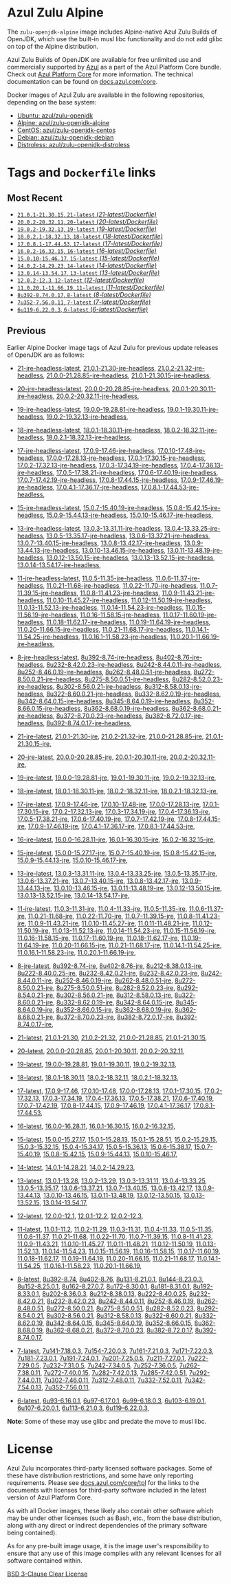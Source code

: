 Azul Zulu Alpine
================

The `zulu-openjdk-alpine` image includes Alpine-native Azul Zulu Builds of OpenJDK, which use the built-in musl libc functionality
and do not add glibc on top of the Alpine distribution.

Azul Zulu Builds of OpenJDK are available for free unlimited use and commercially supported by [Azul][1] as a part of the Azul Platform Core bundle.
Check out [Azul Platform Core][2] for more information. The technical documentation can be found on [docs.azul.com/core][3].

Docker images of Azul Zulu are available in the following repositories, depending on the base system:

  * [Ubuntu: azul/zulu-openjdk][4]
  * [Alpine: azul/zulu-openjdk-alpine][5]
  * [CentOS: azul/zulu-openjdk-centos][6]
  * [Debian: azul/zulu-openjdk-debian][7]
  * [Distroless: azul/zulu-openjdk-distroless][8]

Tags and `Dockerfile` links
===========================

Most Recent
-----------


  * [`21.0.1-21.30.15`, `21-latest` (*21-latest/Dockerfile)*][11]
  * [`20.0.2-20.32.11`, `20-latest` (*20-latest/Dockerfile)*][26]
  * [`19.0.2-19.32.13`, `19-latest` (*19-latest/Dockerfile)*][38]
  * [`18.0.2.1-18.32.13`, `18-latest` (*18-latest/Dockerfile)*][50]
  * [`17.0.8.1-17.44.53`, `17-latest` (*17-latest/Dockerfile)*][62]
  * [`16.0.2-16.32.15`, `16-latest` (*16-latest/Dockerfile)*][107]
  * [`15.0.10-15.46.17`, `15-latest` (*15-latest/Dockerfile)*][115]
  * [`14.0.2-14.29.23`, `14-latest` (*14-latest/Dockerfile)*][139]
  * [`13.0.14-13.54.17`, `13-latest` (*13-latest/Dockerfile)*][142]
  * [`12.0.2-12.3`, `12-latest` (*12-latest/Dockerfile)*][183]
  * [`11.0.20.1-11.66.19`, `11-latest` (*11-latest/Dockerfile)*][187]
  * [`8u392-8.74.0.17`, `8-latest` (*8-latest/Dockerfile)*][261]
  * [`7u352-7.56.0.11`, `7-latest` (*7-latest/Dockerfile)*][343]
  * [`6u119-6.22.0.3`, `6-latest` (*6-latest/Dockerfile)*][366]

Previous
--------

Earlier Alpine Docker image tags of Azul Zulu for previous update releases of OpenJDK are as follows:


  * [21-jre-headless-latest][21],
  [21.0.1-21.30-jre-headless][22],
  [21.0.2-21.32-jre-headless][23],
  [21.0.0-21.28.85-jre-headless][24],
  [21.0.1-21.30.15-jre-headless][25],
  
  * [20-jre-headless-latest][34],
  [20.0.0-20.28.85-jre-headless][35],
  [20.0.1-20.30.11-jre-headless][36],
  [20.0.2-20.32.11-jre-headless][37],
  
  * [19-jre-headless-latest][46],
  [19.0.0-19.28.81-jre-headless][47],
  [19.0.1-19.30.11-jre-headless][48],
  [19.0.2-19.32.13-jre-headless][49],
  
  * [18-jre-headless-latest][58],
  [18.0.1-18.30.11-jre-headless][59],
  [18.0.2-18.32.11-jre-headless][60],
  [18.0.2.1-18.32.13-jre-headless][61],
  
  * [17-jre-headless-latest][92],
  [17.0.9-17.46-jre-headless][93],
  [17.0.10-17.48-jre-headless][94],
  [17.0.0-17.28.13-jre-headless][95],
  [17.0.1-17.30.15-jre-headless][96],
  [17.0.2-17.32.13-jre-headless][97],
  [17.0.3-17.34.19-jre-headless][98],
  [17.0.4-17.36.13-jre-headless][99],
  [17.0.5-17.38.21-jre-headless][100],
  [17.0.6-17.40.19-jre-headless][101],
  [17.0.7-17.42.19-jre-headless][102],
  [17.0.8-17.44.15-jre-headless][103],
  [17.0.9-17.46.19-jre-headless][104],
  [17.0.4.1-17.36.17-jre-headless][105],
  [17.0.8.1-17.44.53-jre-headless][106],
  
  * [15-jre-headless-latest][134],
  [15.0.7-15.40.19-jre-headless][135],
  [15.0.8-15.42.15-jre-headless][136],
  [15.0.9-15.44.13-jre-headless][137],
  [15.0.10-15.46.17-jre-headless][138],
  
  * [13-jre-headless-latest][170],
  [13.0.3-13.31.11-jre-headless][171],
  [13.0.4-13.33.25-jre-headless][172],
  [13.0.5-13.35.17-jre-headless][173],
  [13.0.6-13.37.21-jre-headless][174],
  [13.0.7-13.40.15-jre-headless][175],
  [13.0.8-13.42.17-jre-headless][176],
  [13.0.9-13.44.13-jre-headless][177],
  [13.0.10-13.46.15-jre-headless][178],
  [13.0.11-13.48.19-jre-headless][179],
  [13.0.12-13.50.15-jre-headless][180],
  [13.0.13-13.52.15-jre-headless][181],
  [13.0.14-13.54.17-jre-headless][182],
  
  * [11-jre-headless-latest][236],
  [11.0.5-11.35-jre-headless][240],
  [11.0.6-11.37-jre-headless][241],
  [11.0.21-11.68-jre-headless][242],
  [11.0.22-11.70-jre-headless][243],
  [11.0.7-11.39.15-jre-headless][244],
  [11.0.8-11.41.23-jre-headless][245],
  [11.0.9-11.43.21-jre-headless][246],
  [11.0.10-11.45.27-jre-headless][247],
  [11.0.12-11.50.19-jre-headless][248],
  [11.0.13-11.52.13-jre-headless][249],
  [11.0.14-11.54.23-jre-headless][250],
  [11.0.15-11.56.19-jre-headless][251],
  [11.0.16-11.58.15-jre-headless][252],
  [11.0.17-11.60.19-jre-headless][253],
  [11.0.18-11.62.17-jre-headless][254],
  [11.0.19-11.64.19-jre-headless][255],
  [11.0.20-11.66.15-jre-headless][256],
  [11.0.21-11.68.17-jre-headless][257],
  [11.0.14.1-11.54.25-jre-headless][258],
  [11.0.16.1-11.58.23-jre-headless][259],
  [11.0.20.1-11.66.19-jre-headless][260],
  
  * [8-jre-headless-latest][321],
  [8u392-8.74-jre-headless][322],
  [8u402-8.76-jre-headless][323],
  [8u232-8.42.0.23-jre-headless][324],
  [8u242-8.44.0.11-jre-headless][325],
  [8u252-8.46.0.19-jre-headless][326],
  [8u262-8.48.0.51-jre-headless][327],
  [8u272-8.50.0.21-jre-headless][328],
  [8u275-8.50.0.51-jre-headless][329],
  [8u282-8.52.0.23-jre-headless][330],
  [8u302-8.56.0.21-jre-headless][331],
  [8u312-8.58.0.13-jre-headless][332],
  [8u322-8.60.0.21-jre-headless][333],
  [8u332-8.62.0.19-jre-headless][334],
  [8u342-8.64.0.15-jre-headless][335],
  [8u345-8.64.0.19-jre-headless][336],
  [8u352-8.66.0.15-jre-headless][337],
  [8u362-8.68.0.19-jre-headless][338],
  [8u362-8.68.0.21-jre-headless][339],
  [8u372-8.70.0.23-jre-headless][340],
  [8u382-8.72.0.17-jre-headless][341],
  [8u392-8.74.0.17-jre-headless][342],
  
  * [21-jre-latest][14],
  [21.0.1-21.30-jre][17],
  [21.0.2-21.32-jre][18],
  [21.0.0-21.28.85-jre][19],
  [21.0.1-21.30.15-jre][20],
  
  * [20-jre-latest][27],
  [20.0.0-20.28.85-jre][31],
  [20.0.1-20.30.11-jre][32],
  [20.0.2-20.32.11-jre][33],
  
  * [19-jre-latest][39],
  [19.0.0-19.28.81-jre][43],
  [19.0.1-19.30.11-jre][44],
  [19.0.2-19.32.13-jre][45],
  
  * [18-jre-latest][51],
  [18.0.1-18.30.11-jre][55],
  [18.0.2-18.32.11-jre][56],
  [18.0.2.1-18.32.13-jre][57],
  
  * [17-jre-latest][64],
  [17.0.9-17.46-jre][76],
  [17.0.10-17.48-jre][77],
  [17.0.0-17.28.13-jre][80],
  [17.0.1-17.30.15-jre][81],
  [17.0.2-17.32.13-jre][82],
  [17.0.3-17.34.19-jre][83],
  [17.0.4-17.36.13-jre][84],
  [17.0.5-17.38.21-jre][85],
  [17.0.6-17.40.19-jre][86],
  [17.0.7-17.42.19-jre][87],
  [17.0.8-17.44.15-jre][88],
  [17.0.9-17.46.19-jre][89],
  [17.0.4.1-17.36.17-jre][90],
  [17.0.8.1-17.44.53-jre][91],
  
  * [16-jre-latest][108],
  [16.0.0-16.28.11-jre][112],
  [16.0.1-16.30.15-jre][113],
  [16.0.2-16.32.15-jre][114],
  
  * [15-jre-latest][116],
  [15.0.0-15.27.17-jre][129],
  [15.0.7-15.40.19-jre][130],
  [15.0.8-15.42.15-jre][131],
  [15.0.9-15.44.13-jre][132],
  [15.0.10-15.46.17-jre][133],
  
  * [13-jre-latest][145],
  [13.0.3-13.31.11-jre][158],
  [13.0.4-13.33.25-jre][159],
  [13.0.5-13.35.17-jre][160],
  [13.0.6-13.37.21-jre][161],
  [13.0.7-13.40.15-jre][162],
  [13.0.8-13.42.17-jre][163],
  [13.0.9-13.44.13-jre][164],
  [13.0.10-13.46.15-jre][165],
  [13.0.11-13.48.19-jre][166],
  [13.0.12-13.50.15-jre][167],
  [13.0.13-13.52.15-jre][168],
  [13.0.14-13.54.17-jre][169],
  
  * [11-jre-latest][194],
  [11.0.3-11.31-jre][212],
  [11.0.4-11.33-jre][213],
  [11.0.5-11.35-jre][214],
  [11.0.6-11.37-jre][215],
  [11.0.21-11.68-jre][216],
  [11.0.22-11.70-jre][217],
  [11.0.7-11.39.15-jre][221],
  [11.0.8-11.41.23-jre][222],
  [11.0.9-11.43.21-jre][223],
  [11.0.10-11.45.27-jre][224],
  [11.0.11-11.48.21-jre][225],
  [11.0.12-11.50.19-jre][226],
  [11.0.13-11.52.13-jre][227],
  [11.0.14-11.54.23-jre][228],
  [11.0.15-11.56.19-jre][229],
  [11.0.16-11.58.15-jre][230],
  [11.0.17-11.60.19-jre][231],
  [11.0.18-11.62.17-jre][232],
  [11.0.19-11.64.19-jre][233],
  [11.0.20-11.66.15-jre][234],
  [11.0.21-11.68.17-jre][235],
  [11.0.14.1-11.54.25-jre][237],
  [11.0.16.1-11.58.23-jre][238],
  [11.0.20.1-11.66.19-jre][239],
  
  * [8-jre-latest][264],
  [8u392-8.74-jre][273],
  [8u402-8.76-jre][274],
  [8u212-8.38.0.13-jre][298],
  [8u222-8.40.0.25-jre][299],
  [8u232-8.42.0.21-jre][300],
  [8u232-8.42.0.23-jre][301],
  [8u242-8.44.0.11-jre][302],
  [8u252-8.46.0.19-jre][303],
  [8u262-8.48.0.51-jre][304],
  [8u272-8.50.0.21-jre][305],
  [8u275-8.50.0.51-jre][306],
  [8u282-8.52.0.23-jre][307],
  [8u292-8.54.0.21-jre][308],
  [8u302-8.56.0.21-jre][309],
  [8u312-8.58.0.13-jre][310],
  [8u322-8.60.0.21-jre][311],
  [8u332-8.62.0.19-jre][312],
  [8u342-8.64.0.15-jre][313],
  [8u345-8.64.0.19-jre][314],
  [8u352-8.66.0.15-jre][315],
  [8u362-8.68.0.19-jre][316],
  [8u362-8.68.0.21-jre][317],
  [8u372-8.70.0.23-jre][318],
  [8u382-8.72.0.17-jre][319],
  [8u392-8.74.0.17-jre][320],
  
  * [21-latest][11],
  [21.0.1-21.30][12],
  [21.0.2-21.32][13],
  [21.0.0-21.28.85][15],
  [21.0.1-21.30.15][16],
  
  * [20-latest][26],
  [20.0.0-20.28.85][28],
  [20.0.1-20.30.11][29],
  [20.0.2-20.32.11][30],
  
  * [19-latest][38],
  [19.0.0-19.28.81][40],
  [19.0.1-19.30.11][41],
  [19.0.2-19.32.13][42],
  
  * [18-latest][50],
  [18.0.1-18.30.11][52],
  [18.0.2-18.32.11][53],
  [18.0.2.1-18.32.13][54],
  
  * [17-latest][62],
  [17.0.9-17.46][63],
  [17.0.10-17.48][65],
  [17.0.0-17.28.13][66],
  [17.0.1-17.30.15][67],
  [17.0.2-17.32.13][68],
  [17.0.3-17.34.19][69],
  [17.0.4-17.36.13][70],
  [17.0.5-17.38.21][71],
  [17.0.6-17.40.19][72],
  [17.0.7-17.42.19][73],
  [17.0.8-17.44.15][74],
  [17.0.9-17.46.19][75],
  [17.0.4.1-17.36.17][78],
  [17.0.8.1-17.44.53][79],
  
  * [16-latest][107],
  [16.0.0-16.28.11][109],
  [16.0.1-16.30.15][110],
  [16.0.2-16.32.15][111],
  
  * [15-latest][115],
  [15.0.0-15.27.17][117],
  [15.0.1-15.28.13][118],
  [15.0.1-15.28.51][119],
  [15.0.2-15.29.15][120],
  [15.0.3-15.32.15][121],
  [15.0.4-15.34.17][122],
  [15.0.5-15.36.13][123],
  [15.0.6-15.38.17][124],
  [15.0.7-15.40.19][125],
  [15.0.8-15.42.15][126],
  [15.0.9-15.44.13][127],
  [15.0.10-15.46.17][128],
  
  * [14-latest][139],
  [14.0.1-14.28.21][140],
  [14.0.2-14.29.23][141],
  
  * [13-latest][142],
  [13.0.1-13.28][143],
  [13.0.2-13.29][144],
  [13.0.3-13.31.11][146],
  [13.0.4-13.33.25][147],
  [13.0.5-13.35.17][148],
  [13.0.6-13.37.21][149],
  [13.0.7-13.40.15][150],
  [13.0.8-13.42.17][151],
  [13.0.9-13.44.13][152],
  [13.0.10-13.46.15][153],
  [13.0.11-13.48.19][154],
  [13.0.12-13.50.15][155],
  [13.0.13-13.52.15][156],
  [13.0.14-13.54.17][157],
  
  * [12-latest][183],
  [12.0.0-12.1][184],
  [12.0.1-12.2][185],
  [12.0.2-12.3][186],
  
  * [11-latest][187],
  [11.0.1-11.2][188],
  [11.0.2-11.29][189],
  [11.0.3-11.31][190],
  [11.0.4-11.33][191],
  [11.0.5-11.35][192],
  [11.0.6-11.37][193],
  [11.0.21-11.68][195],
  [11.0.22-11.70][196],
  [11.0.7-11.39.15][197],
  [11.0.8-11.41.23][198],
  [11.0.9-11.43.21][199],
  [11.0.10-11.45.27][200],
  [11.0.11-11.48.21][201],
  [11.0.12-11.50.19][202],
  [11.0.13-11.52.13][203],
  [11.0.14-11.54.23][204],
  [11.0.15-11.56.19][205],
  [11.0.16-11.58.15][206],
  [11.0.17-11.60.19][207],
  [11.0.18-11.62.17][208],
  [11.0.19-11.64.19][209],
  [11.0.20-11.66.15][210],
  [11.0.21-11.68.17][211],
  [11.0.14.1-11.54.25][218],
  [11.0.16.1-11.58.23][219],
  [11.0.20.1-11.66.19][220],
  
  * [8-latest][261],
  [8u392-8.74][262],
  [8u402-8.76][263],
  [8u131-8.21.0.1][265],
  [8u144-8.23.0.3][266],
  [8u152-8.25.0.1][267],
  [8u162-8.27.0.7][268],
  [8u172-8.30.0.1][269],
  [8u181-8.31.0.1][270],
  [8u192-8.33.0.1][271],
  [8u202-8.36.0.3][272],
  [8u212-8.38.0.13][275],
  [8u222-8.40.0.25][276],
  [8u232-8.42.0.21][277],
  [8u232-8.42.0.23][278],
  [8u242-8.44.0.11][279],
  [8u252-8.46.0.19][280],
  [8u262-8.48.0.51][281],
  [8u272-8.50.0.21][282],
  [8u275-8.50.0.51][283],
  [8u282-8.52.0.23][284],
  [8u292-8.54.0.21][285],
  [8u302-8.56.0.21][286],
  [8u312-8.58.0.13][287],
  [8u322-8.60.0.21][288],
  [8u332-8.62.0.19][289],
  [8u342-8.64.0.15][290],
  [8u345-8.64.0.19][291],
  [8u352-8.66.0.15][292],
  [8u362-8.68.0.19][293],
  [8u362-8.68.0.21][294],
  [8u372-8.70.0.23][295],
  [8u382-8.72.0.17][296],
  [8u392-8.74.0.17][297],
  
  * [7-latest][343],
  [7u141-7.18.0.3][344],
  [7u154-7.20.0.3][345],
  [7u161-7.21.0.3][346],
  [7u171-7.22.0.3][347],
  [7u181-7.23.0.1][348],
  [7u191-7.24.0.1][349],
  [7u201-7.25.0.5][350],
  [7u211-7.27.0.1][351],
  [7u222-7.29.0.5][352],
  [7u232-7.31.0.5][353],
  [7u242-7.34.0.5][354],
  [7u252-7.36.0.5][355],
  [7u262-7.38.0.11][356],
  [7u272-7.40.0.15][357],
  [7u282-7.42.0.13][358],
  [7u285-7.42.0.51][359],
  [7u292-7.44.0.11][360],
  [7u302-7.46.0.11][361],
  [7u312-7.48.0.11][362],
  [7u332-7.52.0.11][363],
  [7u342-7.54.0.13][364],
  [7u352-7.56.0.11][365],
  
  * [6-latest][366],
  [6u93-6.16.0.1][367],
  [6u97-6.17.0.1][368],
  [6u99-6.18.0.3][369],
  [6u103-6.19.0.1][370],
  [6u107-6.20.0.1][371],
  [6u113-6.21.0.3][372],
  [6u119-6.22.0.3][373],
  

**Note**: Some of these may use glibc and predate the move to musl libc.

License
=======

Azul Zulu incorporates third-party licensed software packages. Some of these have distribution restrictions, and some have only reporting requirements. Please see [docs.azul.com/core/tpl][9] for the links to the documents with licenses for third-party software included in the latest version of Azul Platform Core.

As with all Docker images, these likely also contain other software which may be under other licenses (such as Bash, etc., from the base distribution, along with any direct or indirect dependencies of the primary software being contained).

As for any pre-built image usage, it is the image user's responsibility to ensure that any use of this image complies with any relevant licenses for all software contained within.

[BSD 3-Clause Clear License][10]


  [1]: https://www.azul.com/
  [2]: https://www.azul.com/products/core/
  [3]: https://docs.azul.com/core/
  [4]: https://hub.docker.com/r/azul/zulu-openjdk
  [5]: https://hub.docker.com/r/azul/zulu-openjdk-alpine
  [6]: https://hub.docker.com/r/azul/zulu-openjdk-centos
  [7]: https://hub.docker.com/r/azul/zulu-openjdk-debian
  [8]: https://hub.docker.com/r/azul/zulu-openjdk-distroless
  [9]: https://docs.azul.com/core/tpl
  [10]: https://github.com/zulu-openjdk/zulu-openjdk/blob/master/LICENSE.txt


  [21]: https://github.com/zulu-openjdk/zulu-openjdk/blob/master/alpine/21-jre-headless-latest/Dockerfile
  [22]: https://github.com/zulu-openjdk/zulu-openjdk/blob/master/alpine/21.0.1-21.30-jre-headless/Dockerfile
  [23]: https://github.com/zulu-openjdk/zulu-openjdk/blob/master/alpine/21.0.2-21.32-jre-headless/Dockerfile
  [24]: https://github.com/zulu-openjdk/zulu-openjdk/blob/master/alpine/21.0.0-21.28.85-jre-headless/Dockerfile
  [25]: https://github.com/zulu-openjdk/zulu-openjdk/blob/master/alpine/21.0.1-21.30.15-jre-headless/Dockerfile
  
  [34]: https://github.com/zulu-openjdk/zulu-openjdk/blob/master/alpine/20-jre-headless-latest/Dockerfile
  [35]: https://github.com/zulu-openjdk/zulu-openjdk/blob/master/alpine/20.0.0-20.28.85-jre-headless/Dockerfile
  [36]: https://github.com/zulu-openjdk/zulu-openjdk/blob/master/alpine/20.0.1-20.30.11-jre-headless/Dockerfile
  [37]: https://github.com/zulu-openjdk/zulu-openjdk/blob/master/alpine/20.0.2-20.32.11-jre-headless/Dockerfile
  
  [46]: https://github.com/zulu-openjdk/zulu-openjdk/blob/master/alpine/19-jre-headless-latest/Dockerfile
  [47]: https://github.com/zulu-openjdk/zulu-openjdk/blob/master/alpine/19.0.0-19.28.81-jre-headless/Dockerfile
  [48]: https://github.com/zulu-openjdk/zulu-openjdk/blob/master/alpine/19.0.1-19.30.11-jre-headless/Dockerfile
  [49]: https://github.com/zulu-openjdk/zulu-openjdk/blob/master/alpine/19.0.2-19.32.13-jre-headless/Dockerfile
  
  [58]: https://github.com/zulu-openjdk/zulu-openjdk/blob/master/alpine/18-jre-headless-latest/Dockerfile
  [59]: https://github.com/zulu-openjdk/zulu-openjdk/blob/master/alpine/18.0.1-18.30.11-jre-headless/Dockerfile
  [60]: https://github.com/zulu-openjdk/zulu-openjdk/blob/master/alpine/18.0.2-18.32.11-jre-headless/Dockerfile
  [61]: https://github.com/zulu-openjdk/zulu-openjdk/blob/master/alpine/18.0.2.1-18.32.13-jre-headless/Dockerfile
  
  [92]: https://github.com/zulu-openjdk/zulu-openjdk/blob/master/alpine/17-jre-headless-latest/Dockerfile
  [93]: https://github.com/zulu-openjdk/zulu-openjdk/blob/master/alpine/17.0.9-17.46-jre-headless/Dockerfile
  [94]: https://github.com/zulu-openjdk/zulu-openjdk/blob/master/alpine/17.0.10-17.48-jre-headless/Dockerfile
  [95]: https://github.com/zulu-openjdk/zulu-openjdk/blob/master/alpine/17.0.0-17.28.13-jre-headless/Dockerfile
  [96]: https://github.com/zulu-openjdk/zulu-openjdk/blob/master/alpine/17.0.1-17.30.15-jre-headless/Dockerfile
  [97]: https://github.com/zulu-openjdk/zulu-openjdk/blob/master/alpine/17.0.2-17.32.13-jre-headless/Dockerfile
  [98]: https://github.com/zulu-openjdk/zulu-openjdk/blob/master/alpine/17.0.3-17.34.19-jre-headless/Dockerfile
  [99]: https://github.com/zulu-openjdk/zulu-openjdk/blob/master/alpine/17.0.4-17.36.13-jre-headless/Dockerfile
  [100]: https://github.com/zulu-openjdk/zulu-openjdk/blob/master/alpine/17.0.5-17.38.21-jre-headless/Dockerfile
  [101]: https://github.com/zulu-openjdk/zulu-openjdk/blob/master/alpine/17.0.6-17.40.19-jre-headless/Dockerfile
  [102]: https://github.com/zulu-openjdk/zulu-openjdk/blob/master/alpine/17.0.7-17.42.19-jre-headless/Dockerfile
  [103]: https://github.com/zulu-openjdk/zulu-openjdk/blob/master/alpine/17.0.8-17.44.15-jre-headless/Dockerfile
  [104]: https://github.com/zulu-openjdk/zulu-openjdk/blob/master/alpine/17.0.9-17.46.19-jre-headless/Dockerfile
  [105]: https://github.com/zulu-openjdk/zulu-openjdk/blob/master/alpine/17.0.4.1-17.36.17-jre-headless/Dockerfile
  [106]: https://github.com/zulu-openjdk/zulu-openjdk/blob/master/alpine/17.0.8.1-17.44.53-jre-headless/Dockerfile
  
  [134]: https://github.com/zulu-openjdk/zulu-openjdk/blob/master/alpine/15-jre-headless-latest/Dockerfile
  [135]: https://github.com/zulu-openjdk/zulu-openjdk/blob/master/alpine/15.0.7-15.40.19-jre-headless/Dockerfile
  [136]: https://github.com/zulu-openjdk/zulu-openjdk/blob/master/alpine/15.0.8-15.42.15-jre-headless/Dockerfile
  [137]: https://github.com/zulu-openjdk/zulu-openjdk/blob/master/alpine/15.0.9-15.44.13-jre-headless/Dockerfile
  [138]: https://github.com/zulu-openjdk/zulu-openjdk/blob/master/alpine/15.0.10-15.46.17-jre-headless/Dockerfile
  
  [170]: https://github.com/zulu-openjdk/zulu-openjdk/blob/master/alpine/13-jre-headless-latest/Dockerfile
  [171]: https://github.com/zulu-openjdk/zulu-openjdk/blob/master/alpine/13.0.3-13.31.11-jre-headless/Dockerfile
  [172]: https://github.com/zulu-openjdk/zulu-openjdk/blob/master/alpine/13.0.4-13.33.25-jre-headless/Dockerfile
  [173]: https://github.com/zulu-openjdk/zulu-openjdk/blob/master/alpine/13.0.5-13.35.17-jre-headless/Dockerfile
  [174]: https://github.com/zulu-openjdk/zulu-openjdk/blob/master/alpine/13.0.6-13.37.21-jre-headless/Dockerfile
  [175]: https://github.com/zulu-openjdk/zulu-openjdk/blob/master/alpine/13.0.7-13.40.15-jre-headless/Dockerfile
  [176]: https://github.com/zulu-openjdk/zulu-openjdk/blob/master/alpine/13.0.8-13.42.17-jre-headless/Dockerfile
  [177]: https://github.com/zulu-openjdk/zulu-openjdk/blob/master/alpine/13.0.9-13.44.13-jre-headless/Dockerfile
  [178]: https://github.com/zulu-openjdk/zulu-openjdk/blob/master/alpine/13.0.10-13.46.15-jre-headless/Dockerfile
  [179]: https://github.com/zulu-openjdk/zulu-openjdk/blob/master/alpine/13.0.11-13.48.19-jre-headless/Dockerfile
  [180]: https://github.com/zulu-openjdk/zulu-openjdk/blob/master/alpine/13.0.12-13.50.15-jre-headless/Dockerfile
  [181]: https://github.com/zulu-openjdk/zulu-openjdk/blob/master/alpine/13.0.13-13.52.15-jre-headless/Dockerfile
  [182]: https://github.com/zulu-openjdk/zulu-openjdk/blob/master/alpine/13.0.14-13.54.17-jre-headless/Dockerfile
  
  [236]: https://github.com/zulu-openjdk/zulu-openjdk/blob/master/alpine/11-jre-headless-latest/Dockerfile
  [240]: https://github.com/zulu-openjdk/zulu-openjdk/blob/master/alpine/11.0.5-11.35-jre-headless/Dockerfile
  [241]: https://github.com/zulu-openjdk/zulu-openjdk/blob/master/alpine/11.0.6-11.37-jre-headless/Dockerfile
  [242]: https://github.com/zulu-openjdk/zulu-openjdk/blob/master/alpine/11.0.21-11.68-jre-headless/Dockerfile
  [243]: https://github.com/zulu-openjdk/zulu-openjdk/blob/master/alpine/11.0.22-11.70-jre-headless/Dockerfile
  [244]: https://github.com/zulu-openjdk/zulu-openjdk/blob/master/alpine/11.0.7-11.39.15-jre-headless/Dockerfile
  [245]: https://github.com/zulu-openjdk/zulu-openjdk/blob/master/alpine/11.0.8-11.41.23-jre-headless/Dockerfile
  [246]: https://github.com/zulu-openjdk/zulu-openjdk/blob/master/alpine/11.0.9-11.43.21-jre-headless/Dockerfile
  [247]: https://github.com/zulu-openjdk/zulu-openjdk/blob/master/alpine/11.0.10-11.45.27-jre-headless/Dockerfile
  [248]: https://github.com/zulu-openjdk/zulu-openjdk/blob/master/alpine/11.0.12-11.50.19-jre-headless/Dockerfile
  [249]: https://github.com/zulu-openjdk/zulu-openjdk/blob/master/alpine/11.0.13-11.52.13-jre-headless/Dockerfile
  [250]: https://github.com/zulu-openjdk/zulu-openjdk/blob/master/alpine/11.0.14-11.54.23-jre-headless/Dockerfile
  [251]: https://github.com/zulu-openjdk/zulu-openjdk/blob/master/alpine/11.0.15-11.56.19-jre-headless/Dockerfile
  [252]: https://github.com/zulu-openjdk/zulu-openjdk/blob/master/alpine/11.0.16-11.58.15-jre-headless/Dockerfile
  [253]: https://github.com/zulu-openjdk/zulu-openjdk/blob/master/alpine/11.0.17-11.60.19-jre-headless/Dockerfile
  [254]: https://github.com/zulu-openjdk/zulu-openjdk/blob/master/alpine/11.0.18-11.62.17-jre-headless/Dockerfile
  [255]: https://github.com/zulu-openjdk/zulu-openjdk/blob/master/alpine/11.0.19-11.64.19-jre-headless/Dockerfile
  [256]: https://github.com/zulu-openjdk/zulu-openjdk/blob/master/alpine/11.0.20-11.66.15-jre-headless/Dockerfile
  [257]: https://github.com/zulu-openjdk/zulu-openjdk/blob/master/alpine/11.0.21-11.68.17-jre-headless/Dockerfile
  [258]: https://github.com/zulu-openjdk/zulu-openjdk/blob/master/alpine/11.0.14.1-11.54.25-jre-headless/Dockerfile
  [259]: https://github.com/zulu-openjdk/zulu-openjdk/blob/master/alpine/11.0.16.1-11.58.23-jre-headless/Dockerfile
  [260]: https://github.com/zulu-openjdk/zulu-openjdk/blob/master/alpine/11.0.20.1-11.66.19-jre-headless/Dockerfile
  
  [321]: https://github.com/zulu-openjdk/zulu-openjdk/blob/master/alpine/8-jre-headless-latest/Dockerfile
  [322]: https://github.com/zulu-openjdk/zulu-openjdk/blob/master/alpine/8u392-8.74-jre-headless/Dockerfile
  [323]: https://github.com/zulu-openjdk/zulu-openjdk/blob/master/alpine/8u402-8.76-jre-headless/Dockerfile
  [324]: https://github.com/zulu-openjdk/zulu-openjdk/blob/master/alpine/8u232-8.42.0.23-jre-headless/Dockerfile
  [325]: https://github.com/zulu-openjdk/zulu-openjdk/blob/master/alpine/8u242-8.44.0.11-jre-headless/Dockerfile
  [326]: https://github.com/zulu-openjdk/zulu-openjdk/blob/master/alpine/8u252-8.46.0.19-jre-headless/Dockerfile
  [327]: https://github.com/zulu-openjdk/zulu-openjdk/blob/master/alpine/8u262-8.48.0.51-jre-headless/Dockerfile
  [328]: https://github.com/zulu-openjdk/zulu-openjdk/blob/master/alpine/8u272-8.50.0.21-jre-headless/Dockerfile
  [329]: https://github.com/zulu-openjdk/zulu-openjdk/blob/master/alpine/8u275-8.50.0.51-jre-headless/Dockerfile
  [330]: https://github.com/zulu-openjdk/zulu-openjdk/blob/master/alpine/8u282-8.52.0.23-jre-headless/Dockerfile
  [331]: https://github.com/zulu-openjdk/zulu-openjdk/blob/master/alpine/8u302-8.56.0.21-jre-headless/Dockerfile
  [332]: https://github.com/zulu-openjdk/zulu-openjdk/blob/master/alpine/8u312-8.58.0.13-jre-headless/Dockerfile
  [333]: https://github.com/zulu-openjdk/zulu-openjdk/blob/master/alpine/8u322-8.60.0.21-jre-headless/Dockerfile
  [334]: https://github.com/zulu-openjdk/zulu-openjdk/blob/master/alpine/8u332-8.62.0.19-jre-headless/Dockerfile
  [335]: https://github.com/zulu-openjdk/zulu-openjdk/blob/master/alpine/8u342-8.64.0.15-jre-headless/Dockerfile
  [336]: https://github.com/zulu-openjdk/zulu-openjdk/blob/master/alpine/8u345-8.64.0.19-jre-headless/Dockerfile
  [337]: https://github.com/zulu-openjdk/zulu-openjdk/blob/master/alpine/8u352-8.66.0.15-jre-headless/Dockerfile
  [338]: https://github.com/zulu-openjdk/zulu-openjdk/blob/master/alpine/8u362-8.68.0.19-jre-headless/Dockerfile
  [339]: https://github.com/zulu-openjdk/zulu-openjdk/blob/master/alpine/8u362-8.68.0.21-jre-headless/Dockerfile
  [340]: https://github.com/zulu-openjdk/zulu-openjdk/blob/master/alpine/8u372-8.70.0.23-jre-headless/Dockerfile
  [341]: https://github.com/zulu-openjdk/zulu-openjdk/blob/master/alpine/8u382-8.72.0.17-jre-headless/Dockerfile
  [342]: https://github.com/zulu-openjdk/zulu-openjdk/blob/master/alpine/8u392-8.74.0.17-jre-headless/Dockerfile
  
  [14]: https://github.com/zulu-openjdk/zulu-openjdk/blob/master/alpine/21-jre-latest/Dockerfile
  [17]: https://github.com/zulu-openjdk/zulu-openjdk/blob/master/alpine/21.0.1-21.30-jre/Dockerfile
  [18]: https://github.com/zulu-openjdk/zulu-openjdk/blob/master/alpine/21.0.2-21.32-jre/Dockerfile
  [19]: https://github.com/zulu-openjdk/zulu-openjdk/blob/master/alpine/21.0.0-21.28.85-jre/Dockerfile
  [20]: https://github.com/zulu-openjdk/zulu-openjdk/blob/master/alpine/21.0.1-21.30.15-jre/Dockerfile
  
  [27]: https://github.com/zulu-openjdk/zulu-openjdk/blob/master/alpine/20-jre-latest/Dockerfile
  [31]: https://github.com/zulu-openjdk/zulu-openjdk/blob/master/alpine/20.0.0-20.28.85-jre/Dockerfile
  [32]: https://github.com/zulu-openjdk/zulu-openjdk/blob/master/alpine/20.0.1-20.30.11-jre/Dockerfile
  [33]: https://github.com/zulu-openjdk/zulu-openjdk/blob/master/alpine/20.0.2-20.32.11-jre/Dockerfile
  
  [39]: https://github.com/zulu-openjdk/zulu-openjdk/blob/master/alpine/19-jre-latest/Dockerfile
  [43]: https://github.com/zulu-openjdk/zulu-openjdk/blob/master/alpine/19.0.0-19.28.81-jre/Dockerfile
  [44]: https://github.com/zulu-openjdk/zulu-openjdk/blob/master/alpine/19.0.1-19.30.11-jre/Dockerfile
  [45]: https://github.com/zulu-openjdk/zulu-openjdk/blob/master/alpine/19.0.2-19.32.13-jre/Dockerfile
  
  [51]: https://github.com/zulu-openjdk/zulu-openjdk/blob/master/alpine/18-jre-latest/Dockerfile
  [55]: https://github.com/zulu-openjdk/zulu-openjdk/blob/master/alpine/18.0.1-18.30.11-jre/Dockerfile
  [56]: https://github.com/zulu-openjdk/zulu-openjdk/blob/master/alpine/18.0.2-18.32.11-jre/Dockerfile
  [57]: https://github.com/zulu-openjdk/zulu-openjdk/blob/master/alpine/18.0.2.1-18.32.13-jre/Dockerfile
  
  [64]: https://github.com/zulu-openjdk/zulu-openjdk/blob/master/alpine/17-jre-latest/Dockerfile
  [76]: https://github.com/zulu-openjdk/zulu-openjdk/blob/master/alpine/17.0.9-17.46-jre/Dockerfile
  [77]: https://github.com/zulu-openjdk/zulu-openjdk/blob/master/alpine/17.0.10-17.48-jre/Dockerfile
  [80]: https://github.com/zulu-openjdk/zulu-openjdk/blob/master/alpine/17.0.0-17.28.13-jre/Dockerfile
  [81]: https://github.com/zulu-openjdk/zulu-openjdk/blob/master/alpine/17.0.1-17.30.15-jre/Dockerfile
  [82]: https://github.com/zulu-openjdk/zulu-openjdk/blob/master/alpine/17.0.2-17.32.13-jre/Dockerfile
  [83]: https://github.com/zulu-openjdk/zulu-openjdk/blob/master/alpine/17.0.3-17.34.19-jre/Dockerfile
  [84]: https://github.com/zulu-openjdk/zulu-openjdk/blob/master/alpine/17.0.4-17.36.13-jre/Dockerfile
  [85]: https://github.com/zulu-openjdk/zulu-openjdk/blob/master/alpine/17.0.5-17.38.21-jre/Dockerfile
  [86]: https://github.com/zulu-openjdk/zulu-openjdk/blob/master/alpine/17.0.6-17.40.19-jre/Dockerfile
  [87]: https://github.com/zulu-openjdk/zulu-openjdk/blob/master/alpine/17.0.7-17.42.19-jre/Dockerfile
  [88]: https://github.com/zulu-openjdk/zulu-openjdk/blob/master/alpine/17.0.8-17.44.15-jre/Dockerfile
  [89]: https://github.com/zulu-openjdk/zulu-openjdk/blob/master/alpine/17.0.9-17.46.19-jre/Dockerfile
  [90]: https://github.com/zulu-openjdk/zulu-openjdk/blob/master/alpine/17.0.4.1-17.36.17-jre/Dockerfile
  [91]: https://github.com/zulu-openjdk/zulu-openjdk/blob/master/alpine/17.0.8.1-17.44.53-jre/Dockerfile
  
  [108]: https://github.com/zulu-openjdk/zulu-openjdk/blob/master/alpine/16-jre-latest/Dockerfile
  [112]: https://github.com/zulu-openjdk/zulu-openjdk/blob/master/alpine/16.0.0-16.28.11-jre/Dockerfile
  [113]: https://github.com/zulu-openjdk/zulu-openjdk/blob/master/alpine/16.0.1-16.30.15-jre/Dockerfile
  [114]: https://github.com/zulu-openjdk/zulu-openjdk/blob/master/alpine/16.0.2-16.32.15-jre/Dockerfile
  
  [116]: https://github.com/zulu-openjdk/zulu-openjdk/blob/master/alpine/15-jre-latest/Dockerfile
  [129]: https://github.com/zulu-openjdk/zulu-openjdk/blob/master/alpine/15.0.0-15.27.17-jre/Dockerfile
  [130]: https://github.com/zulu-openjdk/zulu-openjdk/blob/master/alpine/15.0.7-15.40.19-jre/Dockerfile
  [131]: https://github.com/zulu-openjdk/zulu-openjdk/blob/master/alpine/15.0.8-15.42.15-jre/Dockerfile
  [132]: https://github.com/zulu-openjdk/zulu-openjdk/blob/master/alpine/15.0.9-15.44.13-jre/Dockerfile
  [133]: https://github.com/zulu-openjdk/zulu-openjdk/blob/master/alpine/15.0.10-15.46.17-jre/Dockerfile
  
  [145]: https://github.com/zulu-openjdk/zulu-openjdk/blob/master/alpine/13-jre-latest/Dockerfile
  [158]: https://github.com/zulu-openjdk/zulu-openjdk/blob/master/alpine/13.0.3-13.31.11-jre/Dockerfile
  [159]: https://github.com/zulu-openjdk/zulu-openjdk/blob/master/alpine/13.0.4-13.33.25-jre/Dockerfile
  [160]: https://github.com/zulu-openjdk/zulu-openjdk/blob/master/alpine/13.0.5-13.35.17-jre/Dockerfile
  [161]: https://github.com/zulu-openjdk/zulu-openjdk/blob/master/alpine/13.0.6-13.37.21-jre/Dockerfile
  [162]: https://github.com/zulu-openjdk/zulu-openjdk/blob/master/alpine/13.0.7-13.40.15-jre/Dockerfile
  [163]: https://github.com/zulu-openjdk/zulu-openjdk/blob/master/alpine/13.0.8-13.42.17-jre/Dockerfile
  [164]: https://github.com/zulu-openjdk/zulu-openjdk/blob/master/alpine/13.0.9-13.44.13-jre/Dockerfile
  [165]: https://github.com/zulu-openjdk/zulu-openjdk/blob/master/alpine/13.0.10-13.46.15-jre/Dockerfile
  [166]: https://github.com/zulu-openjdk/zulu-openjdk/blob/master/alpine/13.0.11-13.48.19-jre/Dockerfile
  [167]: https://github.com/zulu-openjdk/zulu-openjdk/blob/master/alpine/13.0.12-13.50.15-jre/Dockerfile
  [168]: https://github.com/zulu-openjdk/zulu-openjdk/blob/master/alpine/13.0.13-13.52.15-jre/Dockerfile
  [169]: https://github.com/zulu-openjdk/zulu-openjdk/blob/master/alpine/13.0.14-13.54.17-jre/Dockerfile
  
  [194]: https://github.com/zulu-openjdk/zulu-openjdk/blob/master/alpine/11-jre-latest/Dockerfile
  [212]: https://github.com/zulu-openjdk/zulu-openjdk/blob/master/alpine/11.0.3-11.31-jre/Dockerfile
  [213]: https://github.com/zulu-openjdk/zulu-openjdk/blob/master/alpine/11.0.4-11.33-jre/Dockerfile
  [214]: https://github.com/zulu-openjdk/zulu-openjdk/blob/master/alpine/11.0.5-11.35-jre/Dockerfile
  [215]: https://github.com/zulu-openjdk/zulu-openjdk/blob/master/alpine/11.0.6-11.37-jre/Dockerfile
  [216]: https://github.com/zulu-openjdk/zulu-openjdk/blob/master/alpine/11.0.21-11.68-jre/Dockerfile
  [217]: https://github.com/zulu-openjdk/zulu-openjdk/blob/master/alpine/11.0.22-11.70-jre/Dockerfile
  [221]: https://github.com/zulu-openjdk/zulu-openjdk/blob/master/alpine/11.0.7-11.39.15-jre/Dockerfile
  [222]: https://github.com/zulu-openjdk/zulu-openjdk/blob/master/alpine/11.0.8-11.41.23-jre/Dockerfile
  [223]: https://github.com/zulu-openjdk/zulu-openjdk/blob/master/alpine/11.0.9-11.43.21-jre/Dockerfile
  [224]: https://github.com/zulu-openjdk/zulu-openjdk/blob/master/alpine/11.0.10-11.45.27-jre/Dockerfile
  [225]: https://github.com/zulu-openjdk/zulu-openjdk/blob/master/alpine/11.0.11-11.48.21-jre/Dockerfile
  [226]: https://github.com/zulu-openjdk/zulu-openjdk/blob/master/alpine/11.0.12-11.50.19-jre/Dockerfile
  [227]: https://github.com/zulu-openjdk/zulu-openjdk/blob/master/alpine/11.0.13-11.52.13-jre/Dockerfile
  [228]: https://github.com/zulu-openjdk/zulu-openjdk/blob/master/alpine/11.0.14-11.54.23-jre/Dockerfile
  [229]: https://github.com/zulu-openjdk/zulu-openjdk/blob/master/alpine/11.0.15-11.56.19-jre/Dockerfile
  [230]: https://github.com/zulu-openjdk/zulu-openjdk/blob/master/alpine/11.0.16-11.58.15-jre/Dockerfile
  [231]: https://github.com/zulu-openjdk/zulu-openjdk/blob/master/alpine/11.0.17-11.60.19-jre/Dockerfile
  [232]: https://github.com/zulu-openjdk/zulu-openjdk/blob/master/alpine/11.0.18-11.62.17-jre/Dockerfile
  [233]: https://github.com/zulu-openjdk/zulu-openjdk/blob/master/alpine/11.0.19-11.64.19-jre/Dockerfile
  [234]: https://github.com/zulu-openjdk/zulu-openjdk/blob/master/alpine/11.0.20-11.66.15-jre/Dockerfile
  [235]: https://github.com/zulu-openjdk/zulu-openjdk/blob/master/alpine/11.0.21-11.68.17-jre/Dockerfile
  [237]: https://github.com/zulu-openjdk/zulu-openjdk/blob/master/alpine/11.0.14.1-11.54.25-jre/Dockerfile
  [238]: https://github.com/zulu-openjdk/zulu-openjdk/blob/master/alpine/11.0.16.1-11.58.23-jre/Dockerfile
  [239]: https://github.com/zulu-openjdk/zulu-openjdk/blob/master/alpine/11.0.20.1-11.66.19-jre/Dockerfile
  
  [264]: https://github.com/zulu-openjdk/zulu-openjdk/blob/master/alpine/8-jre-latest/Dockerfile
  [273]: https://github.com/zulu-openjdk/zulu-openjdk/blob/master/alpine/8u392-8.74-jre/Dockerfile
  [274]: https://github.com/zulu-openjdk/zulu-openjdk/blob/master/alpine/8u402-8.76-jre/Dockerfile
  [298]: https://github.com/zulu-openjdk/zulu-openjdk/blob/master/alpine/8u212-8.38.0.13-jre/Dockerfile
  [299]: https://github.com/zulu-openjdk/zulu-openjdk/blob/master/alpine/8u222-8.40.0.25-jre/Dockerfile
  [300]: https://github.com/zulu-openjdk/zulu-openjdk/blob/master/alpine/8u232-8.42.0.21-jre/Dockerfile
  [301]: https://github.com/zulu-openjdk/zulu-openjdk/blob/master/alpine/8u232-8.42.0.23-jre/Dockerfile
  [302]: https://github.com/zulu-openjdk/zulu-openjdk/blob/master/alpine/8u242-8.44.0.11-jre/Dockerfile
  [303]: https://github.com/zulu-openjdk/zulu-openjdk/blob/master/alpine/8u252-8.46.0.19-jre/Dockerfile
  [304]: https://github.com/zulu-openjdk/zulu-openjdk/blob/master/alpine/8u262-8.48.0.51-jre/Dockerfile
  [305]: https://github.com/zulu-openjdk/zulu-openjdk/blob/master/alpine/8u272-8.50.0.21-jre/Dockerfile
  [306]: https://github.com/zulu-openjdk/zulu-openjdk/blob/master/alpine/8u275-8.50.0.51-jre/Dockerfile
  [307]: https://github.com/zulu-openjdk/zulu-openjdk/blob/master/alpine/8u282-8.52.0.23-jre/Dockerfile
  [308]: https://github.com/zulu-openjdk/zulu-openjdk/blob/master/alpine/8u292-8.54.0.21-jre/Dockerfile
  [309]: https://github.com/zulu-openjdk/zulu-openjdk/blob/master/alpine/8u302-8.56.0.21-jre/Dockerfile
  [310]: https://github.com/zulu-openjdk/zulu-openjdk/blob/master/alpine/8u312-8.58.0.13-jre/Dockerfile
  [311]: https://github.com/zulu-openjdk/zulu-openjdk/blob/master/alpine/8u322-8.60.0.21-jre/Dockerfile
  [312]: https://github.com/zulu-openjdk/zulu-openjdk/blob/master/alpine/8u332-8.62.0.19-jre/Dockerfile
  [313]: https://github.com/zulu-openjdk/zulu-openjdk/blob/master/alpine/8u342-8.64.0.15-jre/Dockerfile
  [314]: https://github.com/zulu-openjdk/zulu-openjdk/blob/master/alpine/8u345-8.64.0.19-jre/Dockerfile
  [315]: https://github.com/zulu-openjdk/zulu-openjdk/blob/master/alpine/8u352-8.66.0.15-jre/Dockerfile
  [316]: https://github.com/zulu-openjdk/zulu-openjdk/blob/master/alpine/8u362-8.68.0.19-jre/Dockerfile
  [317]: https://github.com/zulu-openjdk/zulu-openjdk/blob/master/alpine/8u362-8.68.0.21-jre/Dockerfile
  [318]: https://github.com/zulu-openjdk/zulu-openjdk/blob/master/alpine/8u372-8.70.0.23-jre/Dockerfile
  [319]: https://github.com/zulu-openjdk/zulu-openjdk/blob/master/alpine/8u382-8.72.0.17-jre/Dockerfile
  [320]: https://github.com/zulu-openjdk/zulu-openjdk/blob/master/alpine/8u392-8.74.0.17-jre/Dockerfile
  
  [11]: https://github.com/zulu-openjdk/zulu-openjdk/blob/master/alpine/21-latest/Dockerfile
  [12]: https://github.com/zulu-openjdk/zulu-openjdk/blob/master/alpine/21.0.1-21.30/Dockerfile
  [13]: https://github.com/zulu-openjdk/zulu-openjdk/blob/master/alpine/21.0.2-21.32/Dockerfile
  [15]: https://github.com/zulu-openjdk/zulu-openjdk/blob/master/alpine/21.0.0-21.28.85/Dockerfile
  [16]: https://github.com/zulu-openjdk/zulu-openjdk/blob/master/alpine/21.0.1-21.30.15/Dockerfile
  
  [26]: https://github.com/zulu-openjdk/zulu-openjdk/blob/master/alpine/20-latest/Dockerfile
  [28]: https://github.com/zulu-openjdk/zulu-openjdk/blob/master/alpine/20.0.0-20.28.85/Dockerfile
  [29]: https://github.com/zulu-openjdk/zulu-openjdk/blob/master/alpine/20.0.1-20.30.11/Dockerfile
  [30]: https://github.com/zulu-openjdk/zulu-openjdk/blob/master/alpine/20.0.2-20.32.11/Dockerfile
  
  [38]: https://github.com/zulu-openjdk/zulu-openjdk/blob/master/alpine/19-latest/Dockerfile
  [40]: https://github.com/zulu-openjdk/zulu-openjdk/blob/master/alpine/19.0.0-19.28.81/Dockerfile
  [41]: https://github.com/zulu-openjdk/zulu-openjdk/blob/master/alpine/19.0.1-19.30.11/Dockerfile
  [42]: https://github.com/zulu-openjdk/zulu-openjdk/blob/master/alpine/19.0.2-19.32.13/Dockerfile
  
  [50]: https://github.com/zulu-openjdk/zulu-openjdk/blob/master/alpine/18-latest/Dockerfile
  [52]: https://github.com/zulu-openjdk/zulu-openjdk/blob/master/alpine/18.0.1-18.30.11/Dockerfile
  [53]: https://github.com/zulu-openjdk/zulu-openjdk/blob/master/alpine/18.0.2-18.32.11/Dockerfile
  [54]: https://github.com/zulu-openjdk/zulu-openjdk/blob/master/alpine/18.0.2.1-18.32.13/Dockerfile
  
  [62]: https://github.com/zulu-openjdk/zulu-openjdk/blob/master/alpine/17-latest/Dockerfile
  [63]: https://github.com/zulu-openjdk/zulu-openjdk/blob/master/alpine/17.0.9-17.46/Dockerfile
  [65]: https://github.com/zulu-openjdk/zulu-openjdk/blob/master/alpine/17.0.10-17.48/Dockerfile
  [66]: https://github.com/zulu-openjdk/zulu-openjdk/blob/master/alpine/17.0.0-17.28.13/Dockerfile
  [67]: https://github.com/zulu-openjdk/zulu-openjdk/blob/master/alpine/17.0.1-17.30.15/Dockerfile
  [68]: https://github.com/zulu-openjdk/zulu-openjdk/blob/master/alpine/17.0.2-17.32.13/Dockerfile
  [69]: https://github.com/zulu-openjdk/zulu-openjdk/blob/master/alpine/17.0.3-17.34.19/Dockerfile
  [70]: https://github.com/zulu-openjdk/zulu-openjdk/blob/master/alpine/17.0.4-17.36.13/Dockerfile
  [71]: https://github.com/zulu-openjdk/zulu-openjdk/blob/master/alpine/17.0.5-17.38.21/Dockerfile
  [72]: https://github.com/zulu-openjdk/zulu-openjdk/blob/master/alpine/17.0.6-17.40.19/Dockerfile
  [73]: https://github.com/zulu-openjdk/zulu-openjdk/blob/master/alpine/17.0.7-17.42.19/Dockerfile
  [74]: https://github.com/zulu-openjdk/zulu-openjdk/blob/master/alpine/17.0.8-17.44.15/Dockerfile
  [75]: https://github.com/zulu-openjdk/zulu-openjdk/blob/master/alpine/17.0.9-17.46.19/Dockerfile
  [78]: https://github.com/zulu-openjdk/zulu-openjdk/blob/master/alpine/17.0.4.1-17.36.17/Dockerfile
  [79]: https://github.com/zulu-openjdk/zulu-openjdk/blob/master/alpine/17.0.8.1-17.44.53/Dockerfile
  
  [107]: https://github.com/zulu-openjdk/zulu-openjdk/blob/master/alpine/16-latest/Dockerfile
  [109]: https://github.com/zulu-openjdk/zulu-openjdk/blob/master/alpine/16.0.0-16.28.11/Dockerfile
  [110]: https://github.com/zulu-openjdk/zulu-openjdk/blob/master/alpine/16.0.1-16.30.15/Dockerfile
  [111]: https://github.com/zulu-openjdk/zulu-openjdk/blob/master/alpine/16.0.2-16.32.15/Dockerfile
  
  [115]: https://github.com/zulu-openjdk/zulu-openjdk/blob/master/alpine/15-latest/Dockerfile
  [117]: https://github.com/zulu-openjdk/zulu-openjdk/blob/master/alpine/15.0.0-15.27.17/Dockerfile
  [118]: https://github.com/zulu-openjdk/zulu-openjdk/blob/master/alpine/15.0.1-15.28.13/Dockerfile
  [119]: https://github.com/zulu-openjdk/zulu-openjdk/blob/master/alpine/15.0.1-15.28.51/Dockerfile
  [120]: https://github.com/zulu-openjdk/zulu-openjdk/blob/master/alpine/15.0.2-15.29.15/Dockerfile
  [121]: https://github.com/zulu-openjdk/zulu-openjdk/blob/master/alpine/15.0.3-15.32.15/Dockerfile
  [122]: https://github.com/zulu-openjdk/zulu-openjdk/blob/master/alpine/15.0.4-15.34.17/Dockerfile
  [123]: https://github.com/zulu-openjdk/zulu-openjdk/blob/master/alpine/15.0.5-15.36.13/Dockerfile
  [124]: https://github.com/zulu-openjdk/zulu-openjdk/blob/master/alpine/15.0.6-15.38.17/Dockerfile
  [125]: https://github.com/zulu-openjdk/zulu-openjdk/blob/master/alpine/15.0.7-15.40.19/Dockerfile
  [126]: https://github.com/zulu-openjdk/zulu-openjdk/blob/master/alpine/15.0.8-15.42.15/Dockerfile
  [127]: https://github.com/zulu-openjdk/zulu-openjdk/blob/master/alpine/15.0.9-15.44.13/Dockerfile
  [128]: https://github.com/zulu-openjdk/zulu-openjdk/blob/master/alpine/15.0.10-15.46.17/Dockerfile
  
  [139]: https://github.com/zulu-openjdk/zulu-openjdk/blob/master/alpine/14-latest/Dockerfile
  [140]: https://github.com/zulu-openjdk/zulu-openjdk/blob/master/alpine/14.0.1-14.28.21/Dockerfile
  [141]: https://github.com/zulu-openjdk/zulu-openjdk/blob/master/alpine/14.0.2-14.29.23/Dockerfile
  
  [142]: https://github.com/zulu-openjdk/zulu-openjdk/blob/master/alpine/13-latest/Dockerfile
  [143]: https://github.com/zulu-openjdk/zulu-openjdk/blob/master/alpine/13.0.1-13.28/Dockerfile
  [144]: https://github.com/zulu-openjdk/zulu-openjdk/blob/master/alpine/13.0.2-13.29/Dockerfile
  [146]: https://github.com/zulu-openjdk/zulu-openjdk/blob/master/alpine/13.0.3-13.31.11/Dockerfile
  [147]: https://github.com/zulu-openjdk/zulu-openjdk/blob/master/alpine/13.0.4-13.33.25/Dockerfile
  [148]: https://github.com/zulu-openjdk/zulu-openjdk/blob/master/alpine/13.0.5-13.35.17/Dockerfile
  [149]: https://github.com/zulu-openjdk/zulu-openjdk/blob/master/alpine/13.0.6-13.37.21/Dockerfile
  [150]: https://github.com/zulu-openjdk/zulu-openjdk/blob/master/alpine/13.0.7-13.40.15/Dockerfile
  [151]: https://github.com/zulu-openjdk/zulu-openjdk/blob/master/alpine/13.0.8-13.42.17/Dockerfile
  [152]: https://github.com/zulu-openjdk/zulu-openjdk/blob/master/alpine/13.0.9-13.44.13/Dockerfile
  [153]: https://github.com/zulu-openjdk/zulu-openjdk/blob/master/alpine/13.0.10-13.46.15/Dockerfile
  [154]: https://github.com/zulu-openjdk/zulu-openjdk/blob/master/alpine/13.0.11-13.48.19/Dockerfile
  [155]: https://github.com/zulu-openjdk/zulu-openjdk/blob/master/alpine/13.0.12-13.50.15/Dockerfile
  [156]: https://github.com/zulu-openjdk/zulu-openjdk/blob/master/alpine/13.0.13-13.52.15/Dockerfile
  [157]: https://github.com/zulu-openjdk/zulu-openjdk/blob/master/alpine/13.0.14-13.54.17/Dockerfile
  
  [183]: https://github.com/zulu-openjdk/zulu-openjdk/blob/master/alpine/12-latest/Dockerfile
  [184]: https://github.com/zulu-openjdk/zulu-openjdk/blob/master/alpine/12.0.0-12.1/Dockerfile
  [185]: https://github.com/zulu-openjdk/zulu-openjdk/blob/master/alpine/12.0.1-12.2/Dockerfile
  [186]: https://github.com/zulu-openjdk/zulu-openjdk/blob/master/alpine/12.0.2-12.3/Dockerfile
  
  [187]: https://github.com/zulu-openjdk/zulu-openjdk/blob/master/alpine/11-latest/Dockerfile
  [188]: https://github.com/zulu-openjdk/zulu-openjdk/blob/master/alpine/11.0.1-11.2/Dockerfile
  [189]: https://github.com/zulu-openjdk/zulu-openjdk/blob/master/alpine/11.0.2-11.29/Dockerfile
  [190]: https://github.com/zulu-openjdk/zulu-openjdk/blob/master/alpine/11.0.3-11.31/Dockerfile
  [191]: https://github.com/zulu-openjdk/zulu-openjdk/blob/master/alpine/11.0.4-11.33/Dockerfile
  [192]: https://github.com/zulu-openjdk/zulu-openjdk/blob/master/alpine/11.0.5-11.35/Dockerfile
  [193]: https://github.com/zulu-openjdk/zulu-openjdk/blob/master/alpine/11.0.6-11.37/Dockerfile
  [195]: https://github.com/zulu-openjdk/zulu-openjdk/blob/master/alpine/11.0.21-11.68/Dockerfile
  [196]: https://github.com/zulu-openjdk/zulu-openjdk/blob/master/alpine/11.0.22-11.70/Dockerfile
  [197]: https://github.com/zulu-openjdk/zulu-openjdk/blob/master/alpine/11.0.7-11.39.15/Dockerfile
  [198]: https://github.com/zulu-openjdk/zulu-openjdk/blob/master/alpine/11.0.8-11.41.23/Dockerfile
  [199]: https://github.com/zulu-openjdk/zulu-openjdk/blob/master/alpine/11.0.9-11.43.21/Dockerfile
  [200]: https://github.com/zulu-openjdk/zulu-openjdk/blob/master/alpine/11.0.10-11.45.27/Dockerfile
  [201]: https://github.com/zulu-openjdk/zulu-openjdk/blob/master/alpine/11.0.11-11.48.21/Dockerfile
  [202]: https://github.com/zulu-openjdk/zulu-openjdk/blob/master/alpine/11.0.12-11.50.19/Dockerfile
  [203]: https://github.com/zulu-openjdk/zulu-openjdk/blob/master/alpine/11.0.13-11.52.13/Dockerfile
  [204]: https://github.com/zulu-openjdk/zulu-openjdk/blob/master/alpine/11.0.14-11.54.23/Dockerfile
  [205]: https://github.com/zulu-openjdk/zulu-openjdk/blob/master/alpine/11.0.15-11.56.19/Dockerfile
  [206]: https://github.com/zulu-openjdk/zulu-openjdk/blob/master/alpine/11.0.16-11.58.15/Dockerfile
  [207]: https://github.com/zulu-openjdk/zulu-openjdk/blob/master/alpine/11.0.17-11.60.19/Dockerfile
  [208]: https://github.com/zulu-openjdk/zulu-openjdk/blob/master/alpine/11.0.18-11.62.17/Dockerfile
  [209]: https://github.com/zulu-openjdk/zulu-openjdk/blob/master/alpine/11.0.19-11.64.19/Dockerfile
  [210]: https://github.com/zulu-openjdk/zulu-openjdk/blob/master/alpine/11.0.20-11.66.15/Dockerfile
  [211]: https://github.com/zulu-openjdk/zulu-openjdk/blob/master/alpine/11.0.21-11.68.17/Dockerfile
  [218]: https://github.com/zulu-openjdk/zulu-openjdk/blob/master/alpine/11.0.14.1-11.54.25/Dockerfile
  [219]: https://github.com/zulu-openjdk/zulu-openjdk/blob/master/alpine/11.0.16.1-11.58.23/Dockerfile
  [220]: https://github.com/zulu-openjdk/zulu-openjdk/blob/master/alpine/11.0.20.1-11.66.19/Dockerfile
  
  [261]: https://github.com/zulu-openjdk/zulu-openjdk/blob/master/alpine/8-latest/Dockerfile
  [262]: https://github.com/zulu-openjdk/zulu-openjdk/blob/master/alpine/8u392-8.74/Dockerfile
  [263]: https://github.com/zulu-openjdk/zulu-openjdk/blob/master/alpine/8u402-8.76/Dockerfile
  [265]: https://github.com/zulu-openjdk/zulu-openjdk/blob/master/alpine/8u131-8.21.0.1/Dockerfile
  [266]: https://github.com/zulu-openjdk/zulu-openjdk/blob/master/alpine/8u144-8.23.0.3/Dockerfile
  [267]: https://github.com/zulu-openjdk/zulu-openjdk/blob/master/alpine/8u152-8.25.0.1/Dockerfile
  [268]: https://github.com/zulu-openjdk/zulu-openjdk/blob/master/alpine/8u162-8.27.0.7/Dockerfile
  [269]: https://github.com/zulu-openjdk/zulu-openjdk/blob/master/alpine/8u172-8.30.0.1/Dockerfile
  [270]: https://github.com/zulu-openjdk/zulu-openjdk/blob/master/alpine/8u181-8.31.0.1/Dockerfile
  [271]: https://github.com/zulu-openjdk/zulu-openjdk/blob/master/alpine/8u192-8.33.0.1/Dockerfile
  [272]: https://github.com/zulu-openjdk/zulu-openjdk/blob/master/alpine/8u202-8.36.0.3/Dockerfile
  [275]: https://github.com/zulu-openjdk/zulu-openjdk/blob/master/alpine/8u212-8.38.0.13/Dockerfile
  [276]: https://github.com/zulu-openjdk/zulu-openjdk/blob/master/alpine/8u222-8.40.0.25/Dockerfile
  [277]: https://github.com/zulu-openjdk/zulu-openjdk/blob/master/alpine/8u232-8.42.0.21/Dockerfile
  [278]: https://github.com/zulu-openjdk/zulu-openjdk/blob/master/alpine/8u232-8.42.0.23/Dockerfile
  [279]: https://github.com/zulu-openjdk/zulu-openjdk/blob/master/alpine/8u242-8.44.0.11/Dockerfile
  [280]: https://github.com/zulu-openjdk/zulu-openjdk/blob/master/alpine/8u252-8.46.0.19/Dockerfile
  [281]: https://github.com/zulu-openjdk/zulu-openjdk/blob/master/alpine/8u262-8.48.0.51/Dockerfile
  [282]: https://github.com/zulu-openjdk/zulu-openjdk/blob/master/alpine/8u272-8.50.0.21/Dockerfile
  [283]: https://github.com/zulu-openjdk/zulu-openjdk/blob/master/alpine/8u275-8.50.0.51/Dockerfile
  [284]: https://github.com/zulu-openjdk/zulu-openjdk/blob/master/alpine/8u282-8.52.0.23/Dockerfile
  [285]: https://github.com/zulu-openjdk/zulu-openjdk/blob/master/alpine/8u292-8.54.0.21/Dockerfile
  [286]: https://github.com/zulu-openjdk/zulu-openjdk/blob/master/alpine/8u302-8.56.0.21/Dockerfile
  [287]: https://github.com/zulu-openjdk/zulu-openjdk/blob/master/alpine/8u312-8.58.0.13/Dockerfile
  [288]: https://github.com/zulu-openjdk/zulu-openjdk/blob/master/alpine/8u322-8.60.0.21/Dockerfile
  [289]: https://github.com/zulu-openjdk/zulu-openjdk/blob/master/alpine/8u332-8.62.0.19/Dockerfile
  [290]: https://github.com/zulu-openjdk/zulu-openjdk/blob/master/alpine/8u342-8.64.0.15/Dockerfile
  [291]: https://github.com/zulu-openjdk/zulu-openjdk/blob/master/alpine/8u345-8.64.0.19/Dockerfile
  [292]: https://github.com/zulu-openjdk/zulu-openjdk/blob/master/alpine/8u352-8.66.0.15/Dockerfile
  [293]: https://github.com/zulu-openjdk/zulu-openjdk/blob/master/alpine/8u362-8.68.0.19/Dockerfile
  [294]: https://github.com/zulu-openjdk/zulu-openjdk/blob/master/alpine/8u362-8.68.0.21/Dockerfile
  [295]: https://github.com/zulu-openjdk/zulu-openjdk/blob/master/alpine/8u372-8.70.0.23/Dockerfile
  [296]: https://github.com/zulu-openjdk/zulu-openjdk/blob/master/alpine/8u382-8.72.0.17/Dockerfile
  [297]: https://github.com/zulu-openjdk/zulu-openjdk/blob/master/alpine/8u392-8.74.0.17/Dockerfile
  
  [343]: https://github.com/zulu-openjdk/zulu-openjdk/blob/master/alpine/7-latest/Dockerfile
  [344]: https://github.com/zulu-openjdk/zulu-openjdk/blob/master/alpine/7u141-7.18.0.3/Dockerfile
  [345]: https://github.com/zulu-openjdk/zulu-openjdk/blob/master/alpine/7u154-7.20.0.3/Dockerfile
  [346]: https://github.com/zulu-openjdk/zulu-openjdk/blob/master/alpine/7u161-7.21.0.3/Dockerfile
  [347]: https://github.com/zulu-openjdk/zulu-openjdk/blob/master/alpine/7u171-7.22.0.3/Dockerfile
  [348]: https://github.com/zulu-openjdk/zulu-openjdk/blob/master/alpine/7u181-7.23.0.1/Dockerfile
  [349]: https://github.com/zulu-openjdk/zulu-openjdk/blob/master/alpine/7u191-7.24.0.1/Dockerfile
  [350]: https://github.com/zulu-openjdk/zulu-openjdk/blob/master/alpine/7u201-7.25.0.5/Dockerfile
  [351]: https://github.com/zulu-openjdk/zulu-openjdk/blob/master/alpine/7u211-7.27.0.1/Dockerfile
  [352]: https://github.com/zulu-openjdk/zulu-openjdk/blob/master/alpine/7u222-7.29.0.5/Dockerfile
  [353]: https://github.com/zulu-openjdk/zulu-openjdk/blob/master/alpine/7u232-7.31.0.5/Dockerfile
  [354]: https://github.com/zulu-openjdk/zulu-openjdk/blob/master/alpine/7u242-7.34.0.5/Dockerfile
  [355]: https://github.com/zulu-openjdk/zulu-openjdk/blob/master/alpine/7u252-7.36.0.5/Dockerfile
  [356]: https://github.com/zulu-openjdk/zulu-openjdk/blob/master/alpine/7u262-7.38.0.11/Dockerfile
  [357]: https://github.com/zulu-openjdk/zulu-openjdk/blob/master/alpine/7u272-7.40.0.15/Dockerfile
  [358]: https://github.com/zulu-openjdk/zulu-openjdk/blob/master/alpine/7u282-7.42.0.13/Dockerfile
  [359]: https://github.com/zulu-openjdk/zulu-openjdk/blob/master/alpine/7u285-7.42.0.51/Dockerfile
  [360]: https://github.com/zulu-openjdk/zulu-openjdk/blob/master/alpine/7u292-7.44.0.11/Dockerfile
  [361]: https://github.com/zulu-openjdk/zulu-openjdk/blob/master/alpine/7u302-7.46.0.11/Dockerfile
  [362]: https://github.com/zulu-openjdk/zulu-openjdk/blob/master/alpine/7u312-7.48.0.11/Dockerfile
  [363]: https://github.com/zulu-openjdk/zulu-openjdk/blob/master/alpine/7u332-7.52.0.11/Dockerfile
  [364]: https://github.com/zulu-openjdk/zulu-openjdk/blob/master/alpine/7u342-7.54.0.13/Dockerfile
  [365]: https://github.com/zulu-openjdk/zulu-openjdk/blob/master/alpine/7u352-7.56.0.11/Dockerfile
  
  [366]: https://github.com/zulu-openjdk/zulu-openjdk/blob/master/alpine/6-latest/Dockerfile
  [367]: https://github.com/zulu-openjdk/zulu-openjdk/blob/master/alpine/6u93-6.16.0.1/Dockerfile
  [368]: https://github.com/zulu-openjdk/zulu-openjdk/blob/master/alpine/6u97-6.17.0.1/Dockerfile
  [369]: https://github.com/zulu-openjdk/zulu-openjdk/blob/master/alpine/6u99-6.18.0.3/Dockerfile
  [370]: https://github.com/zulu-openjdk/zulu-openjdk/blob/master/alpine/6u103-6.19.0.1/Dockerfile
  [371]: https://github.com/zulu-openjdk/zulu-openjdk/blob/master/alpine/6u107-6.20.0.1/Dockerfile
  [372]: https://github.com/zulu-openjdk/zulu-openjdk/blob/master/alpine/6u113-6.21.0.3/Dockerfile
  [373]: https://github.com/zulu-openjdk/zulu-openjdk/blob/master/alpine/6u119-6.22.0.3/Dockerfile
  